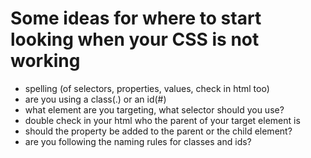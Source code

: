 # Some ideas for where to start looking when your CSS is not working
* spelling (of selectors, properties, values, check in html too)
* are you using a class(.) or an id(#)
* what element are you targeting, what selector should you use?
* double check in your html who the parent of your target element is
* should the property be added to the parent or the child element?
* are you following the naming rules for classes and ids?
